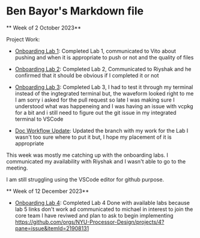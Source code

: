 # Ben Bayor's Markdown file

** Week of 2 October 2023**

Project Work:
  * [Onboarding Lab 1](https://github.com/benclockworks/onboarding-lab-1.git): Completed Lab 1, communicated to Vito about pushing and when it is appropriate to push or not and the quality of files

  * [Onboarding Lab 2](https://github.com/benclockworks/onboarding-lab-2.git): Completed Lab 2, Communicated to Riyshak and he confirmed that it should be obvious if I completed it or not 

  * [Onboarding Lab 3](https://github.com/benclockworks/onboarding-lab-3.git): Completed Lab 3, I had to test it through my terminal instead of the ingtegrated terminal but, the waveform looked right to me  I am sorry i asked for the pull request so late I was making sure I understood what was happeneing and I was having an issue with vcpkg for a bit and i still need to figure out the git issue in my integrated terminal to VSCode


  * [Doc Workflow Update](https://github.com/NYU-Processor-Design/nyu-processor-design.github.io/pull/183): Updated the branch with my work for the Lab I wasn't too sure where to put it  but, I hope my placement of it is appropriate


This week was mostly me catching up with the onboarding labs. I communicated my availability with Riyshak and I wasn't able to go to the meeting.

I am still struggling using the VSCode editor for github purpose.

** Week of 12 December 2023**
  * [Onboarding Lab 4](https://github.com/benclockworks/onboarding-lab-4): Completed Lab 4
  Done with available labs because lab 5 links don't work ad communicated to michael in interest to join the core team 
  I have reviwed and plan to ask to begin implementing https://github.com/orgs/NYU-Processor-Design/projects/4?pane=issue&itemId=21908131

